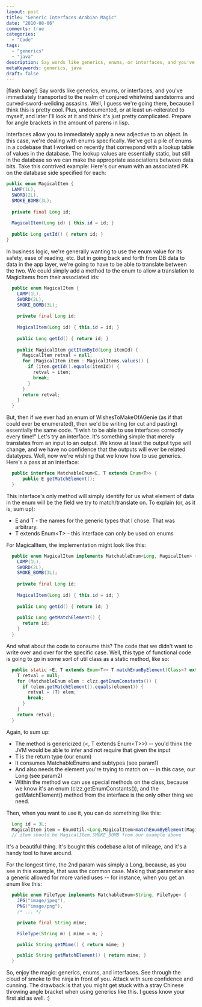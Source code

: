 ```yaml
---
layout: post
title: "Generic Interfaces Arabian Magic"
date: "2010-08-06"
comments: true
categories:
  - "Code"
tags:
  - "generics"
  - "java"
description: Say words like generics, enums, or interfaces, and you've immediately transported to the realm of conjured whirlwind sandstorms and curved-sw
metaKeywords: generics, java
draft: false
---
```


[flash bang!]  Say words like generics, enums, or interfaces, and you've immediately transported to the realm of conjured whirlwind sandstorms and curved-sword-weilding assasins.  Well, I guess we're going there, because I think this is pretty cool.  Plus, undocumented, or at least un-reiterated to myself, and later I'll look at it and think it's just pretty complicated.  Prepare for angle brackets in the amount of parens in lisp. 

<!--more-->

Interfaces allow you to immediately apply a new adjective to an object.  In this case, we're dealing with enums specifically.  We've got a pile of enums in a codebase that I worked on recently that correspond with a lookup table of values in the database.  The lookup values are essentially static, but still in the database so we can make the appropriate associations between data bits.  Take this contrived example:  Here's our enum with an associated PK on the database side specified for each:

```java
public enum MagicalItem {
  LAMP(1L),
  SWORD(2L),
  SMOKE_BOMB(3L);
  
  private final Long id;
  
  MagicalItem(Long id) { this.id = id; }  
  
  public Long getId() { return id; }
}
```

In business logic, we're generally wanting to use the enum value for its safety, ease of reading, etc.  But in going back and forth from DB data to data in the app layer, we're going to have to be able to translate between the two.  We could simply add a method to the enum to allow a translation to MagicItems from their associated ids:

```java
  public enum MagicalItem {
    LAMP(1L),
    SWORD(2L),
    SMOKE_BOMB(3L);
    
    private final Long id;
    
    MagicalItem(Long id) { this.id = id; }  
    
    public Long getId() { return id; }
    
    public MagicalItem getItemById(Long itemId) {
      MagicalItem retval = null;
      for (MagicalItem item : MagicalItems.values() {
        if (item.getId().equals(itemId)) {
          retval = item;
          break;
        }
      }
      return retval;
    }
  }
```

But, then if we ever had an enum of WishesToMakeOfAGenie (as if that could ever be enumerated), then we'd be writing (or cut and pasting) essentially the same code.  "I wish to be able to use interfaces correctly every time!"  Let's try an interface.  It's something simple that merely translates from an input to an output.  We know at least the output type will change, and we have no confidence that the outputs will ever be related datatypes.  Well, now we're wishing that we know how to use generics.  Here's a pass at an interface:

```java
  public interface MatchableEnum<E, T extends Enum<T>> {
      public E getMatchElement();
  }
```

This interface's only method will simply identify for us what element of data in the enum will be the field we try to match/translate on.  To explain (or, as it is, sum up):

* E and T - the names for the generic types that I chose.  That was arbitrary.  
* T extends Enum&lt;T&gt; - this interface can only be used on enums

For MagicalItem, the implementation might look like this:

```java
  public enum MagicalItem implements MatchableEnum<Long, MagicalItem> {
    LAMP(1L),
    SWORD(2L),
    SMOKE_BOMB(3L);
    
    private final Long id;
    
    MagicalItem(Long id) { this.id = id; }  
    
    public Long getId() { return id; }
    
    public Long getMatchElement() {
      return id;
    }
  }
```

And what about the code to consume this?  The code that we didn't want to write over and over for the specific case.  Well, this type of functional code is going to go in some sort of util class as a static method, like so:

```java
  public static <E, T extends Enum<T>> T matchEnumByElement(Class<? extends MatchableEnum> clzz, E element) {
    T retval = null;
    for (MatchableEnum elem : clzz.getEnumConstants()) {
      if (elem.getMatchElement().equals(element)) {
        retval = (T) elem;
        break;
      }
    }
    return retval;
  }
```
  
Again, to sum up:

* The method is genericized (&lt;, T extends Enum&lt;T&gt;&gt;) -- you'd think the JVM would be able to infer and not require that given the input
* T is the return type (our enum)
* It consumes MatchableEnums and subtypes (see param1)
* And also needs the element you're trying to match on -- in this case, our Long (see param2)
* Within the method we can use special methods on the class, because we know it's an enum (clzz.getEnumConstants()), and the getMatchElement() method from the interface is the only other thing we need.

Then, when you want to use it, you can do something like this:

```java
  Long id = 3L;
  MagicalItem item = EnumUtil.<Long,MagicalItem>matchEnumByElement(MagicalItem.class, id);
  // item should be MagicalItem.SMOKE_BOMB from our example above
```
It's a beautiful thing.  It's bought this codebase a lot of mileage, and it's a handy tool to have around.  

For the longest time, the 2nd param was simply a Long, because, as you see in this example, that was the common case.  Making that parameter also a generic allowed for more varied uses -- for instance, when you get an enum like this:

```java
  public enum FileType implements MatchableEnum<String, FileType> {
    JPG("image/jpeg"),
    PNG("image/png"),
    /* ... */

    private final String mime;

    FileType(String m) { mime = m; }

    public String getMime() { return mime; }

    public String getMatchElement() { return mime; }
  }
```

So, enjoy the magic: generics, enums, and interfaces.  See through the cloud of smoke to the ninja in front of you.  Attack with sure confidence and cunning.  The drawback is that you might get stuck with a stray Chinese throwing angle bracket when using generics like this.  I guess know your first aid as well. :)


  
